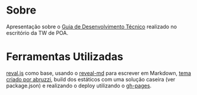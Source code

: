 # Sobre

Apresentação sobre o
[Guia de Desenvolvimento Técnico](https://thoughtworksinc.github.io/guia-de-desenvolvimento-tecnico/)
realizado no escritório da TW de POA.

# Ferramentas Utilizadas

[reval.js](https://github.com/hakimel/reveal.js)
como base, usando o [reveal-md](https://github.com/webpro/reveal-md)
para escrever em Markdown,
[tema criado por abruzzi](https://github.com/abruzzi/reveal-tw-boilerplate),
build dos estáticos com uma solução caseira (ver package.json) e realizando
o deploy utilizando o
[gh-pages](https://github.com/tschaub/gh-pages).


